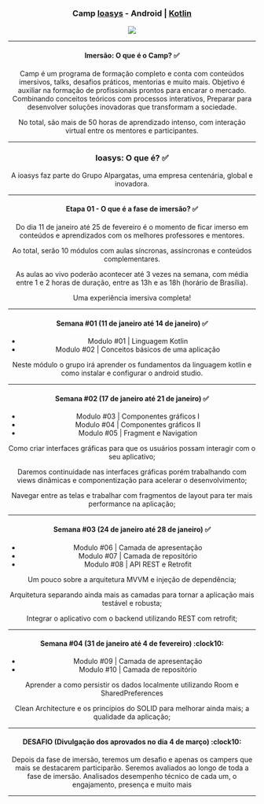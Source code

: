 <div align="center">
<h3>Camp <a href="https://ioasys.com.br/">Ioasys</a> - Android | <a href="https://developer.android.com/">Kotlin</a></h3>
</div>


<div align="center">

<img src="https://user-images.githubusercontent.com/87238842/150869832-6abb58ea-8a49-4f1a-8b2a-20b1fa99dec0.gif"/>
 </div>
 

 


<div align="center">
<hr>

<h4>Imersão: O que é o Camp? ✅ </h3>

Camp é um programa de formação completo e conta com conteúdos imersivos, talks, desafios
práticos, mentorias e muito mais. Objetivo é auxiliar na formação de profissionais prontos para encarar o mercado. Combinando
conceitos teóricos com processos interativos, Preparar para desenvolver soluções inovadoras que transformam a sociedade.

No total, são mais de 50 horas de aprendizado intenso, com interação virtual entre os mentores e participantes. 
 
 </div>

<div align="center">
<hr>

<h3>Ioasys: O que é? ✅ </h3>

A ioasys faz parte do Grupo Alpargatas,
uma empresa centenária, global e inovadora.
</div>

<div align="center">
<hr>

<h4>Etapa 01 - O que é a fase de imersão? ✅ </h4>

Do dia 11 de janeiro até 25 de fevereiro é o momento de ficar imerso
em conteúdos e aprendizados com os melhores professores e mentores.

Ao total, serão 10 módulos com aulas síncronas, assíncronas e conteúdos complementares.

As aulas ao vivo poderão acontecer até 3 vezes na semana, com média entre 1 e 2 horas de
duração, entre as 13h e as 18h (horário de Brasília).

Uma experiência imersiva completa!

</div>

<div align="center">
<hr>

<h4>Semana #01  (11 de janeiro até 14 de janeiro) ✅ </h4>

* Modulo #01 | Linguagem Kotlin
* Modulo #02 | Conceitos básicos de uma aplicação

Neste módulo o grupo irá aprender os fundamentos da linguagem kotlin e como instalar e configurar o android studio.

</div>

<div align="center">
 <hr>
 
 <h4>Semana #02  (17 de janeiro até 21 de janeiro) ✅ </h4>

* Modulo #03 | Componentes gráficos I
* Modulo #04 | Componentes gráficos II
* Modulo #05 | Fragment e Navigation

 Como criar interfaces gráficas para que os usuários possam interagir
com o seu aplicativo;

Daremos continuidade nas interfaces gráficas porém trabalhando com views dinâmicas e componentização
para acelerar o desenvolvimento;

Navegar entre as telas e trabalhar com fragmentos de layout para ter mais
performance na aplicação;

</div>

<div align="center">

 <hr>
 
 
 <h4>Semana #03  (24 de janeiro até 28 de janeiro) ✅ </h4>

*  Modulo #06 | Camada de apresentação 
*  Modulo #07 | Camada de repositório
*  Modulo #08 | API REST e Retrofit

Um pouco sobre a arquitetura MVVM e injeção de dependência;
 
Arquitetura separando ainda mais as camadas para tornar a aplicação 
mais testável e robusta;

Integrar o aplicativo com o backend utilizando REST com retrofit;

</div>

<div align="center">

 <hr>
 
 <h4>Semana #04  (31 de janeiro até 4 de fevereiro) :clock10: </h4>

* Modulo #09 | Camada de apresentação 
* Modulo #10 | Camada de repositório

Aprender a como persistir os dados localmente utilizando Room e SharedPreferences

Clean Architecture e os princípios do SOLID para melhorar ainda mais; 
a qualidade da aplicação;

</div>

<div align="center">
<hr>
 
 <h4>DESAFIO  (Divulgação dos aprovados no dia 4 de março) :clock10: </h4>


Depois da fase de imersão, teremos um desafio e apenas os campers que mais se destacarem participarão.
Seremos avaliados ao longo de toda a fase de imersão. Analisados desempenho técnico de cada um, 
o engajamento, presença e muito mais
 <hr>
 </div>
    
  


  



